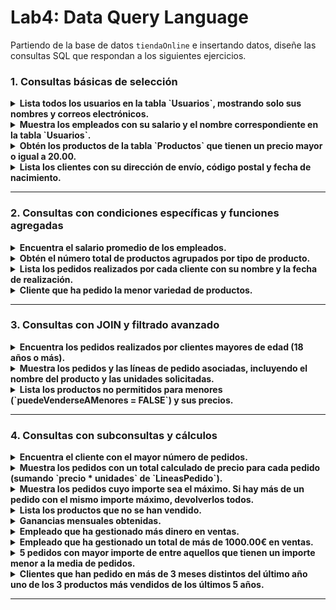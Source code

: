 # Lab4: Data Query Language
Partiendo de la base de datos `tiendaOnline` e insertando datos, diseñe las consultas SQL que respondan a los siguientes ejercicios.


### 1. Consultas básicas de selección
<details>
<summary><b>Lista todos los usuarios en la tabla `Usuarios`, mostrando solo sus nombres y correos electrónicos.</b></summary>

  ```sql
   SELECT nombre, email FROM Usuarios;
  ```
</details>

<details>
<summary><b>Muestra los empleados con su salario y el nombre correspondiente en la tabla `Usuarios`.</b></summary>

  ```sql
   SELECT Usuarios.nombre, Empleados.salario 
   FROM Empleados 
   JOIN Usuarios ON Empleados.usuarioId = Usuarios.id;
  ```
</details>

<details>
<summary><b>Obtén los productos de la tabla `Productos` que tienen un precio mayor o igual a 20.00.</b></summary>

  ```sql
   SELECT nombre, precio FROM Productos WHERE precio >= 20.00;
  ```
</details>

<details>
<summary><b>Lista los clientes con su dirección de envío, código postal y fecha de nacimiento.</b></summary>

  ```sql
   SELECT Usuarios.nombre, Clientes.direccionEnvio, Clientes.codigoPostal, Clientes.fechaNacimiento 
   FROM Clientes 
   JOIN Usuarios ON Clientes.usuarioId = Usuarios.id;
  ```
</details>

---

### 2. Consultas con condiciones específicas y funciones agregadas
<details>
<summary><b>Encuentra el salario promedio de los empleados.</b></summary>

  ```sql
   SELECT AVG(salario) AS salario_promedio FROM Empleados;
  ```
</details>

<details>
<summary><b>Obtén el número total de productos agrupados por tipo de producto.</b></summary>

  ```sql
   SELECT TiposProducto.nombre AS tipo, COUNT(Productos.id) AS total_productos 
   FROM Productos 
   JOIN TiposProducto ON Productos.tipoProductoId = TiposProducto.id 
   GROUP BY TiposProducto.nombre;
  ```
</details>

<details>
<summary><b>Lista los pedidos realizados por cada cliente con su nombre y la fecha de realización.</b></summary>

  ```sql
   SELECT Usuarios.nombre AS cliente, Pedidos.fechaRealizacion 
   FROM Pedidos 
   JOIN Clientes ON Pedidos.clienteId = Clientes.id 
   JOIN Usuarios ON Clientes.usuarioId = Usuarios.id;
  ```
</details>

<details>
<summary><b>Cliente que ha pedido la menor variedad de productos.</b></summary>

  ```sql
SELECT Usuarios.nombre AS cliente, COUNT(DISTINCT lp.productoId) AS numero_productos_distintos
FROM Clientes c
JOIN Pedidos p ON c.id = p.clienteId
JOIN LineasPedido lp ON p.id = lp.pedidoId
JOIN Usuarios u ON c.usuarioId = u.id;
GROUP BY c.id, c.nombre
ORDER BY numero_productos_distintos ASC
LIMIT 1;
  ```
</details>

---

### 3. Consultas con JOIN y filtrado avanzado
<details>
<summary><b>Encuentra los pedidos realizados por clientes mayores de edad (18 años o más).</b></summary>

  ```sql
   SELECT Usuarios.nombre AS cliente, Pedidos.fechaRealizacion 
   FROM Pedidos 
   JOIN Clientes ON Pedidos.clienteId = Clientes.id 
   JOIN Usuarios ON Clientes.usuarioId = Usuarios.id 
   WHERE TIMESTAMPDIFF(YEAR, Clientes.fechaNacimiento, pedidos.fechaRealizacion) >= 18;
  ```
</details>

<details>
<summary><b>Muestra los pedidos y las líneas de pedido asociadas, incluyendo el nombre del producto y las unidades solicitadas.</b></summary>

  ```sql
   SELECT Pedidos.id AS pedido_id, Productos.nombre AS producto, LineasPedido.unidades 
   FROM LineasPedido 
   JOIN Pedidos ON LineasPedido.pedidoId = Pedidos.id 
   JOIN Productos ON LineasPedido.productoId = Productos.id;
  ```
</details>

<details>
<summary><b>Lista los productos no permitidos para menores (`puedeVenderseAMenores = FALSE`) y sus precios.</b></summary>

  ```sql
   SELECT nombre, precio 
   FROM Productos 
   WHERE puedeVenderseAMenores = FALSE;
  ```
</details>

---

### 4. Consultas con subconsultas y cálculos
<details>
<summary><b>Encuentra el cliente con el mayor número de pedidos.</b></summary>

  ```sql
   SELECT Usuarios.nombre AS cliente, COUNT(Pedidos.id) AS total_pedidos 
   FROM Pedidos 
   JOIN Clientes ON Pedidos.clienteId = Clientes.id 
   JOIN Usuarios ON Clientes.usuarioId = Usuarios.id 
   GROUP BY Usuarios.nombre 
   ORDER BY total_pedidos DESC 
   LIMIT 1;
  ```
</details>

<details>
<summary><b>Muestra los pedidos con un total calculado de precio para cada pedido (sumando `precio * unidades` de `LineasPedido`).</b></summary>

  ```sql
   SELECT Pedidos.id AS pedido_id, SUM(LineasPedido.precio * LineasPedido.unidades) AS total_precio 
   FROM Pedidos 
   JOIN LineasPedido ON Pedidos.id = LineasPedido.pedidoId 
   GROUP BY Pedidos.id;
  ```
</details>

<details>
<summary><b>Muestra los pedidos cuyo importe sea el máximo. Si hay más de un pedido con el mismo importe máximo, devolverlos todos.</b></summary>

  ```sql
   SELECT 
    Pedidos.id AS pedido_id, 
    SUM(LineasPedido.precio * LineasPedido.unidades) AS total_precio,
    (SELECT MAX(t.total) 
     FROM (SELECT SUM(lp.precio * lp.unidades) AS total
           FROM Pedidos p
           JOIN LineasPedido lp ON p.id = lp.pedidoId
           GROUP BY p.id) AS t) AS importe_maximo
FROM Pedidos
JOIN LineasPedido ON Pedidos.id = LineasPedido.pedidoId 
GROUP BY Pedidos.id
HAVING total_precio = importe_maximo;
  ```
</details>


<details>
<summary><b>Lista los productos que no se han vendido.</b></summary>

  ```sql
   SELECT Productos.nombre 
   FROM Productos 
   LEFT JOIN LineasPedido ON Productos.id = LineasPedido.productoId 
   WHERE LineasPedido.productoId IS NULL;
  ```
</details>

<details>
<summary><b>Ganancias mensuales obtenidas.</b></summary>

  ```sql
   SELECT MONTH(pedidos.fechaRealizacion) AS Mes, SUM(LineasPedido.precio * LineasPedido.unidades) AS total_precio 
   FROM Pedidos 
   JOIN LineasPedido ON Pedidos.id = LineasPedido.pedidoId
   GROUP BY MONTH(pedidos.fechaRealizacion);
  ```
</details>

<details>
<summary><b>Empleado que ha gestionado más dinero en ventas.</b></summary>

  ```sql
SELECT usuarios.nombre AS Empleado, SUM(lineaspedido.precio * lineaspedido.unidades) AS dinero
FROM empleados 
	JOIN usuarios ON empleados.usuarioId=usuarios.id
	JOIN pedidos ON pedidos.empleadoId=empleados.id
	JOIN lineaspedido ON lineaspedido.pedidoId=pedidos.id
GROUP BY empleados.id
ORDER BY dinero DESC
LIMIT 1;
  ```
</details>

<details>
<summary><b>Empleado que ha gestionado un total de más de 1000.00€ en ventas.</b></summary>

  ```sql
SELECT usuarios.nombre, SUM(lineaspedido.precio * lineaspedido.unidades) AS dinero
FROM empleados 
	JOIN usuarios ON empleados.usuarioId=usuarios.id
	JOIN pedidos ON pedidos.empleadoId=empleados.id
	JOIN lineaspedido ON lineaspedido.pedidoId=pedidos.id
GROUP BY empleados.id
HAVING dinero > 1000.00;
  ```
</details>

<details>
<summary><b>5 pedidos con mayor importe de entre aquellos que tienen un importe menor a la media de pedidos.</b></summary>

  ```sql
SELECT p.id AS pedidoId, SUM(lp.unidades * lp.precio) AS importeTotal
FROM Pedidos p
JOIN LineasPedido lp ON p.id = lp.pedidoId
GROUP BY p.id
HAVING importeTotal < (
    SELECT AVG(total_importe)
    FROM (
        SELECT SUM(lp2.unidades * lp2.precio) AS total_importe
        FROM Pedidos p2
        JOIN LineasPedido lp2 ON p2.id = lp2.pedidoId
        GROUP BY p2.id
    ) AS importes
)
ORDER BY importeTotal DESC
LIMIT 5;
  ```
</details>

<details>
<summary><b>Clientes que han pedido en más de 3 meses distintos del último año uno de los 3 productos más vendidos de los últimos 5 años.</b></summary>

  ```sql
SELECT c.nombre, c.fechaNacimiento, u.email
FROM Clientes c
JOIN Usuarios u ON c.usuarioId = u.id
JOIN Pedidos p ON c.id = p.clienteId
JOIN LineasPedido lp ON p.id = lp.pedidoId
JOIN (
    SELECT productoId
    FROM LineasPedido
    JOIN Pedidos ON LineasPedido.pedidoId = Pedidos.id
    WHERE Pedidos.fechaRealizacion >= DATE_SUB(CURDATE(), INTERVAL 5 YEAR)
    GROUP BY productoId
    ORDER BY SUM(unidades) DESC
    LIMIT 3
) AS topProductos ON lp.productoId = topProductos.productoId
WHERE p.fechaRealizacion >= DATE_FORMAT(CURDATE(), '%Y-01-01')
GROUP BY c.id
HAVING COUNT(DISTINCT DATE_FORMAT(p.fechaRealizacion, '%Y-%m')) >= 3;
  ```
</details>

---


